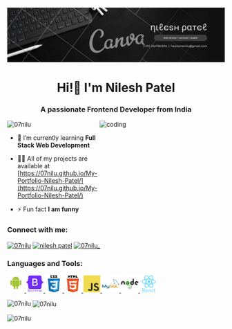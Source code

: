 ![](https://github.com/07nilu/07nilu/blob/main/web%20dev%20banner.jpg)
<h1 align="center">Hi!👋 I'm Nilesh Patel</h1>
<h3 align="center">A passionate Frontend Developer from India</h3>

<img align="right" alt="coding" width="290px" height="230"  src="https://raj-rathod.github.io/rajesh-rathore/assets/images/developer.gif?hl=en_IN"> 

<p align="left"> <img src="https://komarev.com/ghpvc/?username=07nilu&label=Profile%20views&color=0e75b6&style=flat" alt="07nilu" /> </p>

- 🌱 I’m currently learning **Full Stack Web Development**

- 👨‍💻 All of my projects are available at [https://07nilu.github.io/My-Portfolio-Nilesh-Patel/](https://07nilu.github.io/My-Portfolio-Nilesh-Patel/)

- ⚡ Fun fact **I am funny**

<h3 align="left">Connect with me:</h3>
<p align="left">
<a href="https://linkedin.com/in/07nilu" target="blank"><img align="center" src="https://raw.githubusercontent.com/rahuldkjain/github-profile-readme-generator/master/src/images/icons/Social/linked-in-alt.svg" alt="07nilu" height="30" width="40" /></a>
<a href="https://fb.com/nilesh patel" target="blank"><img align="center" src="https://raw.githubusercontent.com/rahuldkjain/github-profile-readme-generator/master/src/images/icons/Social/facebook.svg" alt="nilesh patel" height="30" width="40" /></a>
<a href="https://instagram.com/07nilu_" target="blank"><img align="center" src="https://raw.githubusercontent.com/rahuldkjain/github-profile-readme-generator/master/src/images/icons/Social/instagram.svg" alt="07nilu_" height="30" width="40" /></a>
</p>

<h3 align="left">Languages and Tools:</h3>
<p align="left"> <a href="https://developer.android.com" target="_blank" rel="noreferrer"> <img src="https://raw.githubusercontent.com/devicons/devicon/master/icons/android/android-original-wordmark.svg" alt="android" width="40" height="40"/> </a> <a href="https://getbootstrap.com" target="_blank" rel="noreferrer"> <img src="https://raw.githubusercontent.com/devicons/devicon/master/icons/bootstrap/bootstrap-plain-wordmark.svg" alt="bootstrap" width="40" height="40"/> </a> <a href="https://www.w3schools.com/css/" target="_blank" rel="noreferrer"> <img src="https://raw.githubusercontent.com/devicons/devicon/master/icons/css3/css3-original-wordmark.svg" alt="css3" width="40" height="40"/> </a> <a href="https://www.w3.org/html/" target="_blank" rel="noreferrer"> <img src="https://raw.githubusercontent.com/devicons/devicon/master/icons/html5/html5-original-wordmark.svg" alt="html5" width="40" height="40"/> </a> <a href="https://developer.mozilla.org/en-US/docs/Web/JavaScript" target="_blank" rel="noreferrer"> <img src="https://raw.githubusercontent.com/devicons/devicon/master/icons/javascript/javascript-original.svg" alt="javascript" width="40" height="40"/> </a> <a href="https://www.mysql.com/" target="_blank" rel="noreferrer"> <img src="https://raw.githubusercontent.com/devicons/devicon/master/icons/mysql/mysql-original-wordmark.svg" alt="mysql" width="40" height="40"/> </a> <a href="https://nodejs.org" target="_blank" rel="noreferrer"> <img src="https://raw.githubusercontent.com/devicons/devicon/master/icons/nodejs/nodejs-original-wordmark.svg" alt="nodejs" width="40" height="40"/> </a> <a href="https://reactjs.org/" target="_blank" rel="noreferrer"> <img src="https://raw.githubusercontent.com/devicons/devicon/master/icons/react/react-original-wordmark.svg" alt="react" width="40" height="40"/> </a> </p>

<p><img align="left" src="https://github-readme-stats.vercel.app/api/top-langs?username=07nilu&show_icons=true&locale=en&layout=compact" alt="07nilu" /></p>

<p>&nbsp;<img align="center" src="https://github-readme-stats.vercel.app/api?username=07nilu&show_icons=true&locale=en" alt="07nilu" /></p>

<p><img align="center" src="https://github-readme-streak-stats.herokuapp.com/?user=07nilu&" alt="07nilu" /></p>

<!--
**07nilu/07nilu** is a ✨ _special_ ✨ repository because its `README.md` (this file) appears on your GitHub profile.

Here are some ideas to get you started:

- 🔭 I’m currently working on ...
- 🌱 I’m currently learning ...
- 👯 I’m looking to collaborate on ...
- 🤔 I’m looking for help with ...
- 💬 Ask me about ...
- 📫 How to reach me: ...
- 😄 Pronouns: ...
- ⚡ Fun fact: ...
-->
